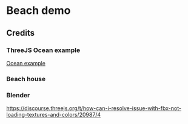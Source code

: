 # Beach demo

## Credits

### ThreeJS Ocean example

[Ocean example](https://threejs.org/examples/webgl_shaders_ocean.html)

### Beach house

### Blender

https://discourse.threejs.org/t/how-can-i-resolve-issue-with-fbx-not-loading-textures-and-colors/20987/4


